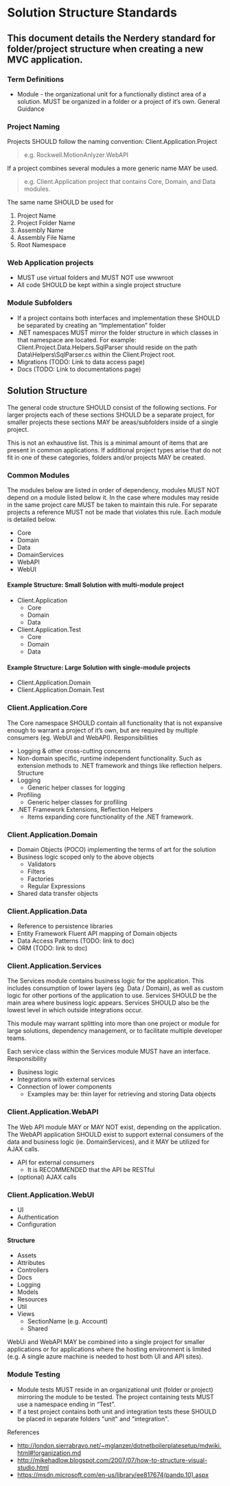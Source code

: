 Solution Structure Standards
===========================================

This document details the Nerdery standard for folder/project structure when creating a new MVC application.
-------------------------------------------

### Term Definitions
* Module - the organizational unit for a functionally distinct area of a solution.  MUST be organized in a folder or a project of it’s own.
General Guidance

### Project Naming
Projects SHOULD follow the naming convention: Client.Application.Project
> e.g. Rockwell.MotionAnlyzer.WebAPI

If a project combines several modules a more generic name MAY be used.
> e.g. Client.Application project that contains Core, Domain, and Data modules.

The same name SHOULD be used for
   1. Project Name
   2. Project Folder Name
   3. Assembly Name
   4. Assembly File Name
   5. Root Namespace
   
### Web Application projects
* MUST use virtual folders and MUST NOT use wwwroot
* All code SHOULD be kept within a single project structure

### Module Subfolders
* If a project contains both interfaces and implementation these SHOULD be separated by creating an “Implementation” folder
* .NET namespaces MUST mirror the folder structure in which classes in that namespace are located.  For example: Client.Project.Data.Helpers.SqlParser should reside on the path Data\Helpers\SqlParser.cs within the Client.Project root.
* Migrations (TODO: Link to data access page)
* Docs (TODO: Link to documentations page)

Solution Structure
-------------------------------------------
The general code structure SHOULD consist of the following sections.  For larger projects each of these sections SHOULD be a separate project, for smaller projects these sections MAY be areas/subfolders inside of a single project.

This is not an exhaustive list. This is a minimal amount of items that are present in common applications. If additional project types arise that do not fit in one of these categories, folders and/or projects MAY be created.

### Common Modules
The modules below are listed in order of dependency, modules MUST NOT depend on a module listed below it.  In the case where modules may reside in the same project care MUST be taken to maintain this rule.  For separate projects a reference MUST not be made that violates this rule.
Each module is detailed below.
* Core
* Domain
* Data
* DomainServices
* WebAPI
* WebUI

#### Example Structure: Small Solution with multi-module project
* Client.Application
   * Core
   * Domain
   * Data
* Client.Application.Test
   * Core
   * Domain
   * Data

#### Example Structure: Large Solution with single-module projects
* Client.Application.Domain
* Client.Application.Domain.Test

### Client.Application.Core
The Core namespace SHOULD contain all functionality that is not expansive enough to warrant a project of it’s own, but are required by multiple consumers (eg. WebUI and WebAPI).
Responsibilities
* Logging & other cross-cutting concerns
* Non-domain specific, runtime independent functionality. Such as extension methods to .NET framework and things like reflection helpers.
Structure
* Logging
   * Generic helper classes for logging
* Profiling
   * Generic helper classes for profiling
* .NET Framework Extensions, Reflection Helpers
   * Items expanding core functionality of the .NET framework.

### Client.Application.Domain
* Domain Objects (POCO) implementing the terms of art for the solution
* Business logic scoped only to the above objects
   * Validators
   * Filters
   * Factories
   * Regular Expressions
* Shared data transfer objects

### Client.Application.Data
* Reference to persistence libraries
* Entity Framework Fluent API mapping of Domain objects
* Data Access Patterns (TODO: link to doc)
* ORM (TODO: link to doc)

### Client.Application.Services
The  Services module contains business logic for the application. This includes consumption of lower layers (eg. Data / Domain), as well as custom logic for other portions of the application to use. Services SHOULD be the main area where business logic appears. Services SHOULD also be the lowest level in which outside integrations occur.

This module may warrant splitting into more than one project or module for large solutions, dependency management, or to facilitate multiple developer teams.

Each service class within the Services module MUST have an interface.
Responsibility
* Business logic
* Integrations with external services
* Connection of lower components
   * Examples may be: thin layer for retrieving and storing Data objects

### Client.Application.WebAPI
The Web API module MAY or MAY NOT exist, depending on the application. The WebAPI application SHOULD exist to support external consumers of the data and business logic (ie. DomainServices), and it MAY be utilized for AJAX calls.
* API for external consumers
   * It is RECOMMENDED that the API be RESTful
* (optional) AJAX calls

### Client.Application.WebUI
* UI
* Authentication
* Configuration

#### Structure
* Assets
* Attributes
* Controllers
* Docs
* Logging
* Models
* Resources
* Util
* Views
   * SectionName (e.g. Account)
   * Shared

WebUi and WebAPI MAY be combined into a single project for smaller applications or for applications where the hosting environment is limited (e.g. A single azure machine is needed to host both UI and API sites).

### Module Testing
* Module tests MUST reside in an organizational unit (folder or project) mirroring the module to be tested.  The project containing tests MUST use a namespace ending in “Test”.
* If a test project contains both unit and integration tests these SHOULD be placed in separate folders "unit" and "integration".


References
* http://london.sierrabravo.net/~mglanzer/dotnetboilerplatesetup/mdwiki.html#!organization.md
* http://mikehadlow.blogspot.com/2007/07/how-to-structure-visual-studio.html
* https://msdn.microsoft.com/en-us/library/ee817674(pandp.10).aspx
